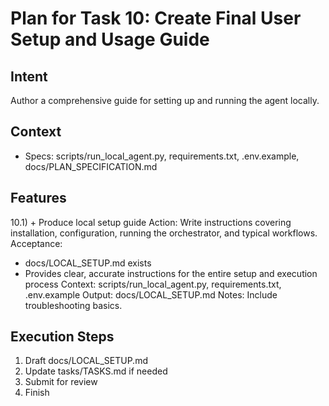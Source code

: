 # Plan for Task 10: Create Final User Setup and Usage Guide

## Intent
Author a comprehensive guide for setting up and running the agent locally.

## Context
- Specs: scripts/run_local_agent.py, requirements.txt, .env.example, docs/PLAN_SPECIFICATION.md

## Features
10.1) + Produce local setup guide
   Action: Write instructions covering installation, configuration, running the orchestrator, and typical workflows.
   Acceptance:
   - docs/LOCAL_SETUP.md exists
   - Provides clear, accurate instructions for the entire setup and execution process
   Context: scripts/run_local_agent.py, requirements.txt, .env.example
   Output: docs/LOCAL_SETUP.md
   Notes: Include troubleshooting basics.

## Execution Steps
1) Draft docs/LOCAL_SETUP.md
2) Update tasks/TASKS.md if needed
3) Submit for review
4) Finish
